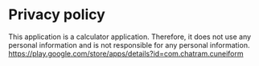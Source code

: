 # Privacy policy

This application is a calculator application.
Therefore, it does not use any personal information and is not responsible for any personal information.
https://play.google.com/store/apps/details?id=com.chatram.cuneiform
